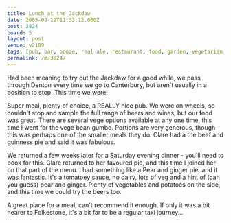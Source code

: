 ```yaml
---
title: Lunch at the Jackdaw
date: 2005-08-19T11:33:12.000Z
post: 3824
board: 5
layout: post
venue: v2189
tags: [pub, bar, booze, real ale, restaurant, food, garden, vegetarian, child friendly, folkestone]
permalink: /m/3824/
---
```

Had been meaning to try out the Jackdaw for a good while, we pass through Denton every time we go to Canterbury, but aren't usually in a position to stop. This time we were!

Super meal, plenty of choice, a REALLY nice pub. We were on wheels, so couldn't stop and sample the full range of beers and wines, but our food was great. There are several vege options available at any one time, this time I went for the vege bean gumbo. Portions are very generous, though this was perhaps one of the smaller meals they do. Clare had a the beef and guinness pie and said it was fabulous.

We returned a few weeks later for a Saturday evening dinner - you'll need to book for this. Clare returned to her favoured pie, and this time I joined her on that part of the menu. I had something like a Pear and ginger pie, and it was fantastic. It's a tomatoey sauce, no dairy, lots of veg and a hint of (can you guess) pear and ginger. Plenty of vegetables and potatoes on the side, and this time we could try the beers too.

A great place for a meal, can't recommend it enough. If only it was a bit nearer to Folkestone, it's a bit far to be a regular taxi journey...
